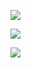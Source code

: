 ![](https://github-readme-stats.vercel.app/api?username=xh321&show_icons=true&theme=chartreuse-dark)

![](https://github-readme-stats.vercel.app/api/top-langs/?username=xh321)

![](https://metrics.lecoq.io/xh321?template=classic&isocalendar=1&isocalendar.duration=full-year)
